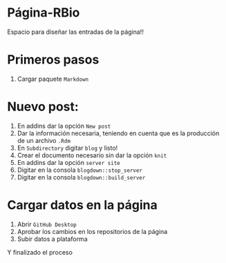 # Página-RBio

Espacio para diseñar las entradas de la página!!

# Primeros pasos

1. Cargar paquete ```Markdown```

# Nuevo post:
 
 1. En addins dar la opción ```New post``` 
 2. Dar la información necesaria, teniendo en cuenta que es la producción de un archivo ```.Rdm```
 3. En ```Subdirectory``` digitar ```blog``` y listo!
 4. Crear el documento necesario sin dar la opción ```knit```
 5. En addins dar la opción ```server site```
 6. Digitar en la consola ```blogdown::stop_server```
 7. Digitar en la consola ```blogdown::build_server```

# Cargar datos en la página

1. Abrir ```GitHub Desktop```
2. Aprobar los cambios en los repositorios de la página
3. Subir datos a plataforma

Y finalizado el proceso
